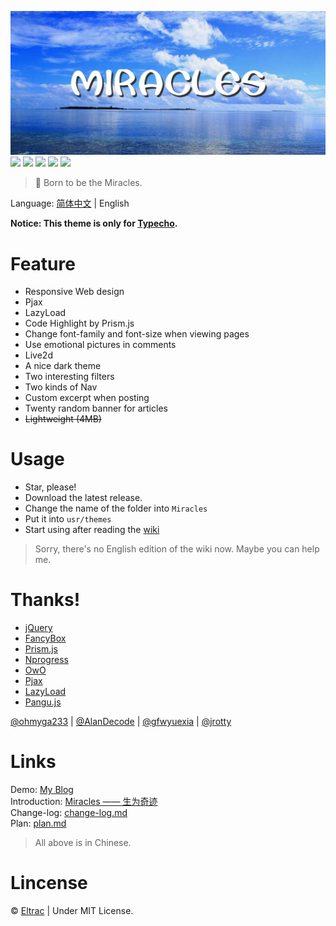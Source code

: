![](/banner.jpg)
![](https://img.shields.io/badge/build-passing-brightgreen.svg?style=flat-square)
![](https://img.shields.io/badge/made%20with-%E2%9D%A4-ff69b4.svg?style=flat-square)
![](https://img.shields.io/badge/license-MIT-blue.svg?style=flat-square)
![](https://img.shields.io/badge/for-Typecho-blueviolet.svg?style=flat-square)
![](https://img.shields.io/badge/version-1.2.1-red.svg?style=flat-square)
> 🙌 Born to be the Miracles.

Language: [简体中文](/README.md) | English

**Notice: This theme is only for [Typecho](https://github.com/typecho/typecho).**
# Feature
- Responsive Web design
- Pjax
- LazyLoad
- Code Highlight by Prism.js
- Change font-family and font-size when viewing pages
- Use emotional pictures in comments
- Live2d
- A nice dark theme
- Two interesting filters
- Two kinds of Nav
- Custom excerpt when posting
- Twenty random banner for articles
- ~~Lightweight (4MB)~~

# Usage
- Star, please!
- Download the latest release.
- Change the name of the folder into `Miracles`
- Put it into `usr/themes`
- Start using after reading the [wiki](https://github.com/BigCoke233/miracles/wiki)
> Sorry, there's no English edition of the wiki now. Maybe you can help me.

# Thanks!
- [jQuery](https://github.com/jquery/jquery)
- [FancyBox](https://github.com/fancyapps/fancybox)
- [Prism.js](https://github.com/PrismJS/prism)
- [Nprogress](https://github.com/rstacruz/nprogress)
- [OwO](https://github.com/DIYgod/OwO)
- [Pjax](https://github.com/defunkt/jquery-pjax)
- [LazyLoad](https://github.com/tuupola/lazyload)
- [Pangu.js](https://github.com/vinta/pangu.js)

[@ohmyga233](https://github.com/ohmyga233) | 
[@AlanDecode](https://github.com/AlanDecode) | 
[@gfwyuexia](https://github.com/gfwyuexia) | 
[@jrotty](https://github.com/jrotty)

# Links
Demo: [My Blog](https://guhub.cn)  
Introduction: [Miracles —— 生为奇迹](https://guhub.cn/p/miracles.html)  
Change-log: [change-log.md](/docs/change-log.md)  
Plan: [plan.md](/docs/plan.md)
> All above is in Chinese.

# Lincense
&copy; [Eltrac](https://github.com/BigCoke233/) | Under MIT License.
